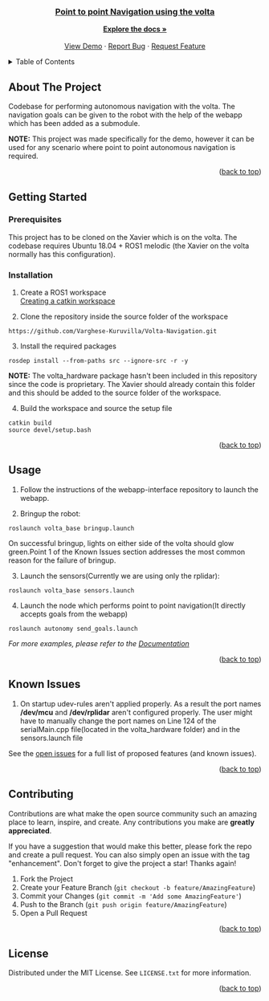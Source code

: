 <div id="top"></div>
<!--
*** Thanks for checking out the Best-README-Template. If you have a suggestion
*** that would make this better, please fork the repo and create a pull request
*** or simply open an issue with the tag "enhancement".
*** Don't forget to give the project a star!
*** Thanks again! Now go create something AMAZING! :D
-->



<!-- PROJECT SHIELDS -->
<!--
*** I'm using markdown "reference style" links for readability.
*** Reference links are enclosed in brackets [ ] instead of parentheses ( ).
*** See the bottom of this document for the declaration of the reference variables
*** for contributors-url, forks-url, etc. This is an optional, concise syntax you may use.
*** https://www.markdownguide.org/basic-syntax/#reference-style-links
-->




<!-- PROJECT LOGO -->
<br />
<div align="center">
  <a href="https://github.com/Varghese-Kuruvilla/Volta-Navigation">

<h3 align="center">Point to point Navigation using the volta </h3>

  <p align="center">
    <a href="https://github.com/Varghese-Kuruvilla/Volta-Navigation"><strong>Explore the docs »</strong></a>
    <br />
    <br />
    <a href="https://github.com/Varghese-Kuruvilla/Volta-Navigation">View Demo</a>
    ·
    <a href="https://github.com/Varghese-Kuruvilla/Volta-Navigation/issues">Report Bug</a>
    ·
    <a href="https://github.com/Varghese-Kuruvilla/Volta-Navigation/issues">Request Feature</a>
  </p>
</div>



<!-- TABLE OF CONTENTS -->
<details>
  <summary>Table of Contents</summary>
  <ol>
    <li>
      <a href="#about-the-project">About The Project</a>
    </li>
    <li>
      <a href="#getting-started">Getting Started</a>
      <ul>
        <li><a href="#prerequisites">Prerequisites</a></li>
        <li><a href="#installation">Installation</a></li>
      </ul>
    </li>
    <li><a href="#usage">Usage</a></li>
    <li><a href="#known issues">Roadmap</a></li>
    <li><a href="#contributing">Contributing</a></li>
    <li><a href="#license">License</a></li>
    <li><a href="#contact">Contact</a></li>
    <li><a href="#acknowledgments">Acknowledgments</a></li>
  </ol>
</details>



<!-- ABOUT THE PROJECT -->
## About The Project
Codebase for performing autonomous navigation with the volta. The navigation goals can be given to the robot with the help of the webapp which has been added as a submodule.

**NOTE:**  This project was made specifically for the demo, however it can be used for any scenario where point to point autonomous navigation is required.

<p align="right">(<a href="#top">back to top</a>)</p>





<!-- GETTING STARTED -->
## Getting Started


### Prerequisites

This project has to be cloned on the Xavier which is on the volta. The codebase requires Ubuntu 18.04 + ROS1 melodic (the Xavier on the volta normally has this configuration). 

### Installation
1. Create a ROS1 workspace \
  [Creating a catkin workspace](http://wiki.ros.org/catkin/Tutorials/create_a_workspace)

2. Clone the repository inside the source folder of the workspace
  ```
  https://github.com/Varghese-Kuruvilla/Volta-Navigation.git

  ```
3. Install the required packages
  ```
  rosdep install --from-paths src --ignore-src -r -y
  ```

**NOTE:** The volta_hardware package hasn't been included in this repository since the code is proprietary. The Xavier should already contain this folder and this should be added to the source folder of the workspace.

4. Build the workspace and source the setup file
```
catkin build
source devel/setup.bash
```
<p align="right">(<a href="#top">back to top</a>)</p>



<!-- USAGE EXAMPLES -->
## Usage
1. Follow the instructions of the webapp-interface repository to launch the webapp. 

2. Bringup the robot:
```
roslaunch volta_base bringup.launch
```
On successful bringup, lights on either side of the volta should glow green.Point 1 of the Known Issues section addresses the most common reason for the failure of bringup.

3. Launch the sensors(Currently we are using only the rplidar):
```
roslaunch volta_base sensors.launch
```

4. Launch the node which performs point to point navigation(It directly accepts goals from the webapp)
```
roslaunch autonomy send_goals.launch
```


_For more examples, please refer to the [Documentation](https://example.com)_

<p align="right">(<a href="#top">back to top</a>)</p>



<!-- ROADMAP -->
## Known Issues
1. On startup udev-rules aren't applied properly. As a result the port names **/dev/mcu** and **/dev/rplidar** aren't configured properly. The user might have to manually change the port names on Line 124 of the serialMain.cpp file(located in the volta_hardware folder) and in the sensors.launch file

See the [open issues](https://github.com/Varghese-Kuruvilla/Volta-Navigation/issues) for a full list of proposed features (and known issues).

<p align="right">(<a href="#top">back to top</a>)</p>



<!-- CONTRIBUTING -->
## Contributing

Contributions are what make the open source community such an amazing place to learn, inspire, and create. Any contributions you make are **greatly appreciated**.

If you have a suggestion that would make this better, please fork the repo and create a pull request. You can also simply open an issue with the tag "enhancement".
Don't forget to give the project a star! Thanks again!

1. Fork the Project
2. Create your Feature Branch (`git checkout -b feature/AmazingFeature`)
3. Commit your Changes (`git commit -m 'Add some AmazingFeature'`)
4. Push to the Branch (`git push origin feature/AmazingFeature`)
5. Open a Pull Request

<p align="right">(<a href="#top">back to top</a>)</p>



<!-- LICENSE -->
## License

Distributed under the MIT License. See `LICENSE.txt` for more information.

<p align="right">(<a href="#top">back to top</a>)</p>
